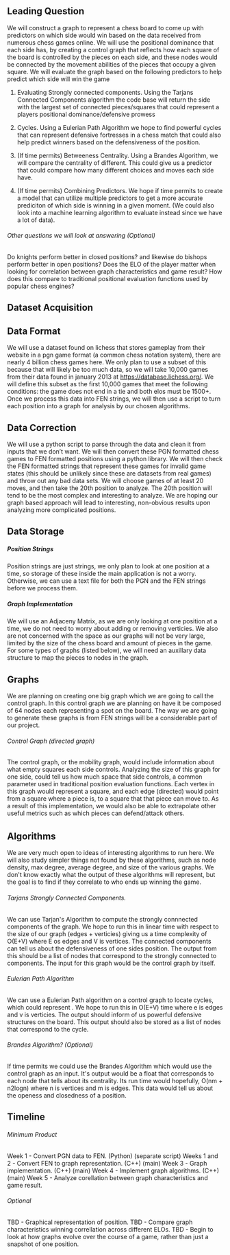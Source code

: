 ## Leading Question 
We will construct a graph to represent a chess board to come up with predictors on which side would win based on the data received from numerous chess games online. We will use the positional dominance that each side has, by creating a control graph that reflects how each square of the board is controlled by the pieces on each side, and these nodes would be connected by the movement abilities of the pieces that occupy a given square. We will evaluate the graph based on the following predictors to help predict which side will win the game

1.  Evaluating Strongly connected components. Using the Tarjans Connected Components algorithm the code base will return the side with the largest set of connected pieces/squares that could represent a players positional dominance/defensive prowess

2.  Cycles. Using a Eulerian Path Algorithm we hope to find powerful cycles that can represent defensive fortresses in a chess match that could also help predict winners based on the defensiveness of the position.

3.  (If time permits)  Betweeness Centrality. Using a Brandes Algorithm, we will compare the centrality of different. This could give us a predictor that could compare how many different choices and moves each side have.

4. (If time permits) Combining Predictors. We hope if time permits to create a model that can utilize multiple predictors to get a more accurate prediciton of which side is winning in a given moment. (We could also look into a machine learning algorithm to evaluate instead since we have a lot of data).

###### Other questions we will look at answering (Optional)
Do knights perform better in closed positions? and likewise do bishops perform better in open positions? Does the ELO of the player matter when looking for correlation between graph characteristics and game result? How does this compare to traditional positional evaluation functions used by popular chess engines? 



## Dataset Acquisition


## Data Format
We will use a dataset found on lichess that stores gameplay from their website in a pgn game format (a common chess notation system), there are nearly 4 billion chess games here. We only plan to use a subset of this because that will likely be too much data, so we will take 10,000 games from their data found in january 2013 at https://database.lichess.org/. We will define this subset as the first 10,000 games that meet the following conditions: the game does not end in a tie and both elos must be 1500+. Once we process this data into FEN strings, we will then use a script to turn each position into a graph for analysis by our chosen algorithms.


## Data Correction
We will use a python script to parse through the data and clean it from inputs that we don’t want. We will then convert these PGN formatted chess games to FEN formatted positions using a python library. We will then check the FEN formatted strings that represent these games for invalid game states (this should be unlikely since these are datasets from real games) and throw out any bad data sets. We will choose games of at least 20 moves, and then take the 20th position to analyze. The 20th position will tend to be the most complex and interesting to analyze. We are hoping our graph based approach will lead to interesting, non-obvious results upon analyzing more complicated positions.
## Data Storage

##### Position Strings

Position strings are just strings, we only plan to look at one position at a time, so storage of these inside the main application is not a worry. Otherwise, we can use a text file for both the PGN and the FEN strings before we process them. 


##### Graph Implementation

We will use an Adjaceny Matrix, as we are only looking at one position at a time, we do not need to worry about adding or removing verticies. We also are not concerned with the space as our graphs will not be very large, limited by the size of the chess board and amount of pieces in the game. For some types of graphs (listed below), we will need an auxillary data structure to map the pieces to nodes in the graph. 

## Graphs
We are planning on creating one big graph which we are going to call the control graph. In this control graph we are planning on have it be composed of 64 nodes each representing a spot on the board. The way we are going to generate these graphs is from FEN strings will be a considerable part of our project.


###### Control Graph (directed graph)
The control graph, or the mobility graph, would include information about what empty squares each side controls. Analyzing the size of this graph for one side, could tell us how much space that side controls, a common parameter used in traditional position evaluation functions. Each vertex in this graph would represent a square, and each edge (directed) would point from a square where a piece is, to a square that that piece can move to. As a result of this implementation, we would also be able to extrapolate other useful metrics such as which pieces can defend/attack others.


###### 

## Algorithms 
We are very much open to ideas of interesting algorithms to run here. We will also study simpler things not found by these algorithms, such as node density, max degree, average degree, and size of the various graphs. We don't know exactly what the output of these algorithms will represent, but the goal is to find if they correlate to who ends up winning the game.


###### Tarjans Strongly Connected Components.
We can use Tarjan's Algorithm to compute the strongly connnected components of the graph. We hope to run this in linear time with respect to the size of our graph (edges + verticies) giving us a time complexity of O(E+V) where E os edges and V is vertices. The connected components can tell us about the defensiveness of one sides position. The output from this should be a list of nodes that correspond to the strongly connected to components. The input for this graph would be the control graph by itself.

###### Eulerian Path Algorithm
We can use a Eulerian Path algorithm on a control graph to locate cycles, which could represent . We hope to run this in O(E+V) time where e is edges and v is verticies. The output should inform of us powerful defensive structures on the board. This output should also be stored as a list of nodes that correspond to the cycle. 

###### Brandes Algorithm? (Optional)
If time permits we could use the Brandes Algorithm which would use the control graph as an input. It's output would be a float that corresponds to each node that tells about its centrality. Its run time would hopefully, O(nm + n2logn) where n is vertices and m is edges. This data would tell us about the openess and closedness of a position.

## Timeline

###### Minimum Product
Week 1 - Convert PGN data to FEN. (Python) (separate script)
Weeks 1 and 2 - Convert FEN to graph representation. (C++) (main)
Week 3 - Graph implementation. (C++) (main)
Week 4 - Implement graph algorithms. (C++) (main)
Week 5 - Analyze corellation between graph characteristics and game result.
###### Optional

TBD - Graphical representation of position.
TBD - Compare graph characteristics winning correllation across different ELOs.
TBD - Begin to look at how graphs evolve over the course of a game, rather than just a snapshot of one position.